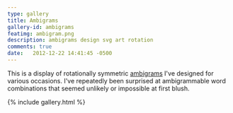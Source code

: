 ```yaml
---
type: gallery
title: Ambigrams
gallery-id: ambigrams
featimg: ambigram.png
description: ambigrams design svg art rotation
comments: true
date:   2012-12-22 14:41:45 -0500
---
```

This is a display of rotationally symmetric [ambigrams](https://en.wikipedia.org/wiki/Ambigram) I've designed for various occasions.  I've repeatedly been surprised at ambigrammable word combinations that seemed unlikely or impossible at first blush.

{% include gallery.html %}